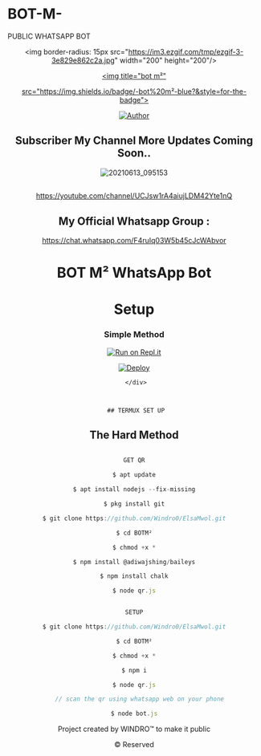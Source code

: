 # BOT-M-
PUBLIC WHATSAPP BOT
<div align="center">

  <img border-radius: 15px src="https://im3.ezgif.com/tmp/ezgif-3-3e829e862c2a.jpg" width="200" height="200"/>

  

  <p align="center">

    

<a href="#"><img title="bot m²"

 src="https://img.shields.io/badge/-bot%20m²-blue?&style=for-the-badge"></a>

 </p>

  <p align="center">

<a href="https://wa.me/918606413490"><img title="Author" src="https://img.shields.io/badge/Author-windro-Ser/windro%20m²?color=Blue&style=for-the-badge&logo=whatsapp"></a>

 </p>

 

## Subscriber My Channel More Updates Coming Soon..

 

![20210613_095153](https://im3.ezgif.com/tmp/ezgif-3-e37e05db4b0e.jpg) 

 ##

https://youtube.com/channel/UCJsw1rA4aiujLDM42Yte1nQ

 

 ## My Official Whatsapp Group :

  https://chat.whatsapp.com/F4ruIq03W5b45cJcWAbvor

 

# BOT M² WhatsApp Bot 

# Setup

<div align="center">

  ### Simple Method

  

[![Run on Repl.it](https://repl.it/badge/github/quiec/whatsAlfa)](https://replit.com/@JihadSabeena123/JULIEMWOL-QR#index.js)

[![Deploy](https://www.herokucdn.com/deploy/button.svg)](https://heroku.com/deploy?template=https://github.com/J-I-H-A-D/ElsaMwol)

     </div>

     

     ## TERMUX SET UP

  

## The Hard Method

```js

GET QR

$ apt update

$ apt install nodejs --fix-missing

$ pkg install git

$ git clone https://github.com/Windro0/ElsaMwol.git

$ cd BOTM²

$ chmod +x *

$ npm install @adiwajshing/baileys

$ npm install chalk

$ node qr.js

```

      

```js

SETUP

$ git clone https://github.com/Windro0/ElsaMwol.git

$ cd BOTM²

$ chmod +x *

$ npm i

$ node qr.js

   // scan the qr using whatsapp web on your phone

$ node bot.js

```

Project created by WINDRO™ to make it public

© Reserved

